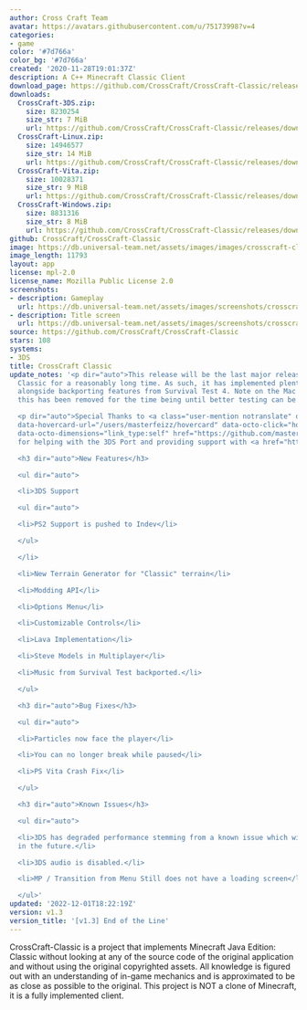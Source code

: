 ```yaml
---
author: Cross Craft Team
avatar: https://avatars.githubusercontent.com/u/75173998?v=4
categories:
- game
color: '#7d766a'
color_bg: '#7d766a'
created: '2020-11-28T19:01:37Z'
description: A C++ Minecraft Classic Client
download_page: https://github.com/CrossCraft/CrossCraft-Classic/releases
downloads:
  CrossCraft-3DS.zip:
    size: 8230254
    size_str: 7 MiB
    url: https://github.com/CrossCraft/CrossCraft-Classic/releases/download/v1.3/CrossCraft-3DS.zip
  CrossCraft-Linux.zip:
    size: 14946577
    size_str: 14 MiB
    url: https://github.com/CrossCraft/CrossCraft-Classic/releases/download/v1.3/CrossCraft-Linux.zip
  CrossCraft-Vita.zip:
    size: 10028371
    size_str: 9 MiB
    url: https://github.com/CrossCraft/CrossCraft-Classic/releases/download/v1.3/CrossCraft-Vita.zip
  CrossCraft-Windows.zip:
    size: 8831316
    size_str: 8 MiB
    url: https://github.com/CrossCraft/CrossCraft-Classic/releases/download/v1.3/CrossCraft-Windows.zip
github: CrossCraft/CrossCraft-Classic
image: https://db.universal-team.net/assets/images/images/crosscraft-classic.png
image_length: 11793
layout: app
license: mpl-2.0
license_name: Mozilla Public License 2.0
screenshots:
- description: Gameplay
  url: https://db.universal-team.net/assets/images/screenshots/crosscraft-classic/gameplay.png
- description: Title screen
  url: https://db.universal-team.net/assets/images/screenshots/crosscraft-classic/title-screen.png
source: https://github.com/CrossCraft/CrossCraft-Classic
stars: 108
systems:
- 3DS
title: CrossCraft Classic
update_notes: '<p dir="auto">This release will be the last major release of CrossCraft
  Classic for a reasonably long time. As such, it has implemented plenty of bug fixes
  alongside backporting features from Survival Test 4. Note on the Mac Release --
  this has been removed for the time being until better testing can be done.</p>

  <p dir="auto">Special Thanks to <a class="user-mention notranslate" data-hovercard-type="user"
  data-hovercard-url="/users/masterfeizz/hovercard" data-octo-click="hovercard-link-click"
  data-octo-dimensions="link_type:self" href="https://github.com/masterfeizz">@masterfeizz</a>
  for helping with the 3DS Port and providing support with <a href="https://github.com/masterfeizz/picaGL">picaGL</a></p>

  <h3 dir="auto">New Features</h3>

  <ul dir="auto">

  <li>3DS Support

  <ul dir="auto">

  <li>PS2 Support is pushed to Indev</li>

  </ul>

  </li>

  <li>New Terrain Generator for "Classic" terrain</li>

  <li>Modding API</li>

  <li>Options Menu</li>

  <li>Customizable Controls</li>

  <li>Lava Implementation</li>

  <li>Steve Models in Multiplayer</li>

  <li>Music from Survival Test backported.</li>

  </ul>

  <h3 dir="auto">Bug Fixes</h3>

  <ul dir="auto">

  <li>Particles now face the player</li>

  <li>You can no longer break while paused</li>

  <li>PS Vita Crash Fix</li>

  </ul>

  <h3 dir="auto">Known Issues</h3>

  <ul dir="auto">

  <li>3DS has degraded performance stemming from a known issue which will be fixed
  in the future.</li>

  <li>3DS audio is disabled.</li>

  <li>MP / Transition from Menu Still does not have a loading screen</li>

  </ul>'
updated: '2022-12-01T18:22:19Z'
version: v1.3
version_title: '[v1.3] End of the Line'
---
```

CrossCraft-Classic is a project that implements Minecraft Java Edition: Classic without looking at any of the source code of the original application and without using the original copyrighted assets. All knowledge is figured out with an understanding of in-game mechanics and is approximated to be as close as possible to the original. This project is NOT a clone of Minecraft, it is a fully implemented client.
